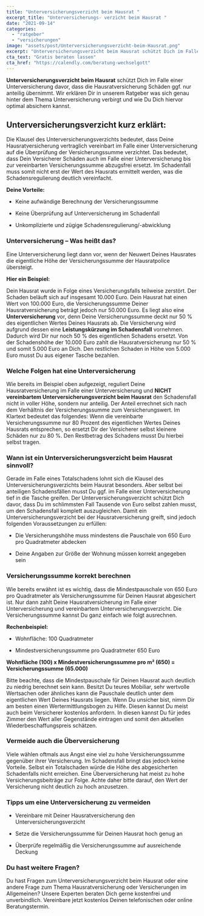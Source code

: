 ```yaml
---
title: "Unterversicherungsverzicht beim Hausrat "
excerpt_title: "Unterversicherungs- verzicht beim Hausrat "
date: "2021-09-14"
categories: 
  - "ratgeber"
  - "versicherungen"
image: "assets/post/Unterversicherungsverzicht-beim-Hausrat.png"
excerpt: "Unterversicherungsverzicht beim Hausrat schützt Dich im Falle einer Unterversicherung davor, dass die Hausratversicherung Schäden ggf. nur anteilig übernimmt.  Wir erklären Dir in unserem Ratgeber was sich darunter verbirgt."
cta_text: "Gratis beraten lassen"
cta_href: "https://calendly.com/beratung-wechselgott"
---
```




**Unterversicherungsverzicht beim Hausrat** schützt Dich im Falle einer Unterversicherung davor, dass die Hausratversicherung Schäden ggf. nur anteilig übernimmt.  Wir erklären Dir in unserem Ratgeber was sich genau hinter dem Thema Unterversicherung verbirgt und wie Du Dich hiervor optimal absichern kannst.

## Unterversicherungsverzicht kurz erklärt:
Die Klausel des Unterversicherungsverzichts bedeutet, dass Deine Hausratversicherung vertraglich vereinbart im Falle einer Unterversicherung auf die Überprüfung der Versicherungssumme verzichtet. Das bedeutet, dass Dein Versicherer Schäden auch im Falle einer Unterversicherung bis zur vereinbarten Versicherungssumme abzugsfrei ersetzt. Im Schadenfall muss somit nicht erst der Wert des Hausrats ermittelt werden, was die Schadensregulierung deutlich vereinfacht.

**Deine Vorteile:**

- Keine aufwändige Berechnung der Versicherungssumme

- Keine Überprüfung auf Unterversicherung im Schadenfall

- Unkomplizierte und zügige Schadensregulierung/-abwicklung

### Unterversicherung – Was heißt das?
Eine Unterversicherung liegt dann vor, wenn der Neuwert Deines Hausrates die eigentliche Höhe der Versicherungssumme der Hausratpolice übersteigt.

**Hier ein Beispiel:**

Dein Hausrat wurde in Folge eines Versicherungsfalls teilweise zerstört. Der Schaden beläuft sich auf insgesamt 10.000 Euro. Dein Hausrat hat einen Wert von 100.000 Euro, die Versicherungssumme Deiner Hausratversicherung beträgt jedoch nur 50.000 Euro. Es liegt also eine **Unterversicherung** vor, denn Deine Versicherungssumme deckt nur 50 % des eigentlichen Wertes Deines Hausrats ab. Die Versicherung wird aufgrund dessen eine **Leistungskürzung im Schadensfall** vornehmen. Dadurch wird Dir nur noch 50 % des eigentlichen Schadens ersetzt. Von der Schadenshöhe der 10.000 Euro zahlt die Hausratversicherung nur 50 % und somit 5.000 Euro an Dich. Den restlichen Schaden in Höhe von 5.000 Euro musst Du aus eigener Tasche bezahlen.

### Welche Folgen hat eine Unterversicherung
Wie bereits im Beispiel oben aufgezeigt, reguliert Deine Hausratversicherung im Falle einer Unterversicherung und **NICHT vereinbartem Unterversicherungsverzicht beim Hausrat** den Schadensfall nicht in voller Höhe, sondern nur anteilig. Der Anteil errechnet sich nach dem Verhältnis der Versicherungssumme zum Versicherungswert. Im Klartext bedeutet das folgendes: Wenn die vereinbarte Versicherungssumme nur 80 Prozent des eigentlichen Wertes Deines Hausrats entsprechen, so ersetzt Dir der Versicherer selbst kleinere Schäden nur zu 80 %. Den Restbetrag des Schadens musst Du hierbei selbst tragen.

### Wann ist ein Unterversicherungsverzicht beim Hausrat sinnvoll?
Gerade im Falle eines Totalschadens lohnt sich die Klausel des Unterversicherungsverzichts beim Hausrat besonders. Aber selbst bei anteiligen Schadensfällen musst Du ggf. im Falle einer Unterversicherung tief in die Tasche greifen. Der Unterversicherungsverzicht schützt Dich davor, dass Du im schlimmsten Fall Tausende von Euro selbst zahlen musst, um den Schadensfall komplett auszugleichen. Damit ein Unterversicherungsverzicht bei der Hausratversicherung greift, sind jedoch folgenden Voraussetzungen zu erfüllen:

- Die Versicherungshöhe muss mindestens die Pauschale von 650 Euro pro Quadratmeter abdecken

- Deine Angaben zur Größe der Wohnung müssen korrekt angegeben sein

### Versicherungssumme korrekt berechnen
Wie bereits erwähnt ist es wichtig, dass die Mindestpauschale von 650 Euro pro Quadratmeter als Versicherungssumme für Deinen Hausrat abgesichert ist. Nur dann zahlt Deine Hausratversicherung im Falle einer Unterversicherung und vereinbartem Unterversicherungsverzicht. Die Versicherungssumme kannst Du ganz einfach wie folgt ausrechnen.

**Rechenbeispiel:**

- Wohnfläche: 100 Quadratmeter

- Mindestversicherungssumme pro Quadratmeter 650 Euro

**Wohnfläche (100) x Mindestversicherungssumme pro m² (650) = Versicherungssumme (65.000)**

Bitte beachte, dass die Mindestpauschale für Deinen Hausrat auch deutlich zu niedrig berechnet sein kann. Besitzt Du teures Mobiliar, sehr wertvolle Wertsachen oder ähnliches kann die Pauschale deutlich unter dem eigentlichen Wert Deines Hausrats liegen.  Wenn Du unsicher bist, nimm Dir am besten einen Wertermittlungsbogen zu Hilfe. Diesen kannst Du meist auch beim Versicherer kostenlos anfordern. In diesen kannst Du für jedes Zimmer den Wert aller Gegenstände eintragen und somit den aktuellen Wiederbeschaffungspreis schätzen.

### Vermeide auch die Überversicherung
Viele wählen oftmals aus Angst eine viel zu hohe Versicherungssumme gegenüber ihrer Versicherung. Im Schadensfall bringt das jedoch keine Vorteile. Selbst ein Totalschaden würde die Höhe des abgesicherten Schadenfalls nicht erreichen. Eine Überversicherung hat meist zu hohe Versicherungsbeiträge zur Folge. Achte daher bitte darauf, den Wert der Versicherung nicht deutlich zu hoch anzusetzen.


### Tipps um eine Unterversicherung zu vermeiden

- Vereinbare mit Deiner Hausratversicherung den Unterversicherungsverzicht

- Setze die Versicherungssumme für Deinen Hausrat hoch genug an

- Überprüfe regelmäßig die Versicherungssumme auf ausreichende Deckung

### Du hast weitere Fragen?
Du hast Fragen zum Unterversicherungsverzicht beim Hausrat oder eine andere Frage zum Thema Hausratversicherung oder Versicherungen im Allgemeinen? Unsere Experten beraten Dich gerne kostenfrei und unverbindlich. Vereinbare jetzt kostenlos Deinen telefonischen oder online Beratungstermin.